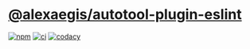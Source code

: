# [@alexaegis/autotool-plugin-eslint](https://github.com/AlexAegis/js-tooling/tree/master/packages/autotool-plugin-eslint)

[![npm](https://img.shields.io/npm/v/@alexaegis/autotool-plugin-eslint/latest)](https://www.npmjs.com/package/@alexaegis/autotool-plugin-eslint)
[![ci](https://github.com/AlexAegis/js-tooling/actions/workflows/cicd.yml/badge.svg)](https://github.com/AlexAegis/js-tooling/actions/workflows/cicd.yml)
[![codacy](https://app.codacy.com/project/badge/Grade/7939332dc9454dc1b0529e720ff902e6)](https://www.codacy.com/gh/AlexAegis/js-tooling/dashboard?utm_source=github.com&utm_medium=referral&utm_content=AlexAegis/js-tooling&utm_campaign=Badge_Grade)
